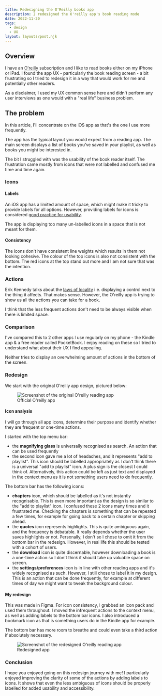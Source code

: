 ```yaml
---
title: Redesigning the O'Reilly books app
description: I redesigned the O'reilly app's book reading mode
date: 2022-11-20
tags:
  - design
  - UX
layout: layouts/post.njk
---
```

## Overview

I have an [O'reilly](https://www.oreilly.com) subscription and I like to read books either on my iPhone or iPad. I found the app UX - particularly the book reading screen - a bit frustrating so I tried to redesign it in a way that would work for me and potentially other readers.

As a disclaimer, I used my UX common sense here and didn't perform any user interviews as one would with a "real life" business problem.

## The problem

In this article, I'll concentrate on the iOS app as that's the one I use more frequently. 

The app has the typical layout you would expect from a reading app. The main screen displays a list of books you've saved in your playlist, as well as books you might be interested in.

The bit I struggled with was the usability of the book reader itself. The frustration came mostly from icons that were not labelled and confused me time and time again.

### Icons

#### Labels

An iOS app has a limited amount of space, which might make it tricky to provide labels for all options. However, providing labels for icons is considered [good practice for usability](https://www.nngroup.com/articles/icon-usability/).

The app is displaying too many un-labelled icons in a space that is not meant for them.

#### Consistency

The icons don't have consistent line weights which results in them not looking cohesive. The colour of the top icons is also not consistent with the bottom. The red icons at the top stand out more and I am not sure that was the intention.

### Actions

Erik Kennedy talks about the [laws of locality](https://www.learnui.design/blog/the-3-laws-of-locality.html) i.e. displaying a control next to the thing it affects. That makes sense. However, the O'reilly app is trying to show us all the actions you can take for a book.

I think that the less frequent actions don't need to be always visible when there is limited space.

### Comparison

I've compared this to 2 other apps I use regularly on my phone - the Kindle app & a free reader called PocketBook. I enjoy reading on these so I tried to understand what about their UX I find appealing.

Neither tries to display an overwhelming amount of actions in the bottom of the screen. 

### Redesign

We start with the original O'reilly app design, pictured below:

<figure class="small middle-aligned">
<img src="../../img/oreilly-original.png" alt="Screenshot of the original O'reilly reading app"></img>
<figcaption>Official O'reilly app</figcaption></figure>

#### Icon analysis

I will go through all app icons, determine their purpose and identify whether they are frequent or one-time actions.

I started with the top menu bar:
- the <b>magnifying glass</b> is universally recognised as search. An action that can be used frequently
- the second icon gave me a lot of headaches, and it represents "add to playlist". This icon should be labelled appropriately as I don't think there is a universal "add to playlist" icon. A plus sign is the closest I could think of. Alternatively, this action could be left as just text and displayed in the context menu as it is not something users need to do frequently.

The bottom bar has the following icons:
- <b>chapters</b> icon, which should be labelled as it's not instantly recognisable. This is even more important as the design is so similar to the "add to playlist" icon. I confused these 2 icons many times and it frustrated me. Checking the chapters is something that can be repeated a few times, for example for going back to a certain chapter or skipping ahead.
- the <b>quotes</b> icon represents highlights. This is quite ambiguous again, and the frequency is debatable. It really depends whether the user saves highlights or not. Personally, I don't so I chose to omit it from the bottom bar in the redesign. However, in real life this should be tested with a cohort of users.
- the <b>download</b> icon is quite discernable, however downloading a book is a one-time action so I don't think it should take up valuable space on screen.
- the <b>settings/preferences</b> icon is in line with other reading apps and it's widely recognised as such. However, I still chose to label it in my design. This is an action that can be done frequently, for example at different times of day we might want to tweak the background colour.

#### My redesign

This was made in Figma. For icon consistency, I grabbed an icon pack and used them throughout. I moved the infrequent actions to the context menu, as well as adding labels to the bottom bar icons. I also introduced a bookmark icon as that is something users do in the Kindle app for example.

The bottom bar has more room to breathe and could even take a third action if absolutely necessary.

<figure>
<img class="small" src="../../img/oreilly-app-redesigned.png" alt="Screenshot of the redesigned O'reilly reading app"></img>
<figcaption>Redesigned app</figcaption></figure>

### Conclusion

I hope you enjoyed going on this redesign journey with me! I particularly enjoyed improving the clarity of some of the actions by adding labels to icons. It shows that even the less ambiguous of icons should be properly labelled for added usability and accessibility.

